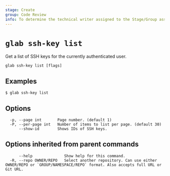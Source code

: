 ```yaml
---
stage: Create
group: Code Review
info: To determine the technical writer assigned to the Stage/Group associated with this page, see https://about.gitlab.com/handbook/product/ux/technical-writing/#assignments
---
```


<!--
This documentation is auto generated by a script.
Please do not edit this file directly. Run `make gen-docs` instead.
-->

# `glab ssh-key list`

Get a list of SSH keys for the currently authenticated user.

```plaintext
glab ssh-key list [flags]
```

## Examples

```console
$ glab ssh-key list

```

## Options

```plaintext
  -p, --page int       Page number. (default 1)
  -P, --per-page int   Number of items to list per page. (default 30)
      --show-id        Shows IDs of SSH keys.
```

## Options inherited from parent commands

```plaintext
      --help              Show help for this command.
  -R, --repo OWNER/REPO   Select another repository. Can use either OWNER/REPO or `GROUP/NAMESPACE/REPO` format. Also accepts full URL or Git URL.
```
